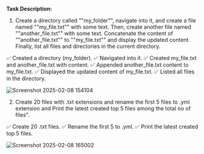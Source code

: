 **Task Description:**

1. Create a directory called ""my_folder"", navigate into it, and create a file named ""my_file.txt"" with some text. Then, create another file named ""another_file.txt"" with some text. Concatenate the content of ""another_file.txt"" to ""my_file.txt"" and display the updated content. Finally, list all files and directories in the current directory.

✅ Created a directory (my_folder).
✅ Navigated into it.
✅ Created my_file.txt and another_file.txt with content.
✅ Appended another_file.txt content to my_file.txt.
✅ Displayed the updated content of my_file.txt.
✅ Listed all files in the directory.

![Screenshot 2025-02-08 154104](https://github.com/user-attachments/assets/fca8e5fd-b3cd-481e-95d1-f8b42d788e85)

2. Create 20 files with .txt extensions and rename the first 5 files to .yml extension and Print the latest created top 5 files among the total no of files".

✅ Create 20 .txt files.
✅ Rename the first 5 to .yml.
✅ Print the latest created top 5 files.

![Screenshot 2025-02-08 165002](https://github.com/user-attachments/assets/b91e45a5-27a2-44f6-a674-0c9200a9bdad)
